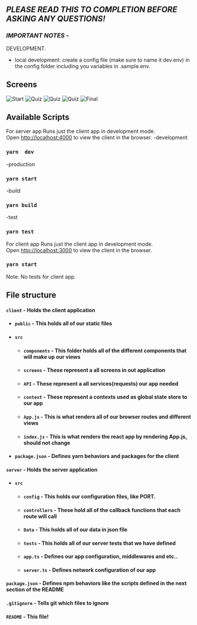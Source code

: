 ## _**PLEASE READ THIS TO COMPLETION BEFORE ASKING ANY QUESTIONS!**_

### _**IMPORTANT NOTES**_ - 
DEVELOPMENT.
- local development: create a config file (make sure to name it dev.env) in the config folder including you variables in .sample.env. 

##  Screens
![Start](https://i.ibb.co/DVXCRqR/start-scr.png)
![Quiz](https://i.ibb.co/Pz5c48P/quiz-scr1.png)
![Quiz](https://i.ibb.co/TgcKhK5/quiz-scr2.png)
![Quiz](https://i.ibb.co/TmQtVCq/quiz-scr3.png)
![Final](https://i.ibb.co/rHQXW61/Final-scr.png)

## Available Scripts

For server app
Runs just the client app in development mode.<br>
Open [http://localhost:4000](http://localhost:4000) to view the client in the browser.
-development
### `yarn  dev`

-production
### `yarn start`

-build
### `yarn build`

-test
### `yarn test`


For client app
Runs just the client app in development mode.<br>
Open [http://localhost:3000](http://localhost:3000) to view the client in the browser.

### `yarn start`

Note: No tests for client app.



## File structure
#### `client` - Holds the client application
- #### `public` - This holds all of our static files
- #### `src`
    - #### `components` - This folder holds all of the different components that will make up our views
    - #### `screens` - These represent a all screens in out application
    - #### `API` - These represent a all services(requests) our app needed
    - #### `context` - These represent a contexts used as global state store to our app
    - #### `App.js` - This is what renders all of our browser routes and different views
    - #### `index.js` - This is what renders the react app by rendering App.js, should not change
- #### `package.json` - Defines yarn behaviors and packages for the client
#### `server` - Holds the server application
- #### `src`
    - #### `config` - This holds our configuration files, like PORT.
    - #### `controllers` - These hold all of the callback functions that each route will call
    - #### `Data` - This holds all of our data in json file
    - #### `tests` - This holds all of our server tests that we have defined
    - #### `app.ts` - Defines our app configuration, middlewares and etc..
    - #### `server.ts` - Defines network configuration of our app
#### `package.json` - Defines npm behaviors like the scripts defined in the next section of the README
#### `.gitignore` - Tells git which files to ignore
#### `README` - This file!


